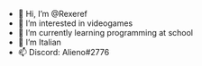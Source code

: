 - 👋 Hi, I’m @Rexeref
- 👀 I’m interested in videogames
- 🌱 I’m currently learning programming at school
- 🥾 I’m Italian
- 📫 Discord: Alieno#2776
